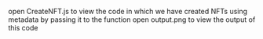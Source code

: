 open CreateNFT.js to view the code in which we have created NFTs using metadata by passing it to the function
open output.png to view the output of this code
